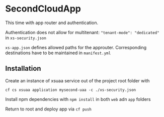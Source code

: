 # SecondCloudApp

This time with app router and authentication.

Authentication does not allow for multitenant: `"tenant-mode": "dedicated"` in `xs-security.json`

`xs-app.json` defines allowed paths for the approuter. Corresponding destinations have to be maintained in `manifest.yml`

## Installation 

Create an instance of xsuaa service out of the project root folder with

`cf cs xsuaa application mysecond-uaa -c ./xs-security.json`

Install npm dependencies with `npm install` in both `web` adn `app` folders

Return to root and deploy app via `cf push`
